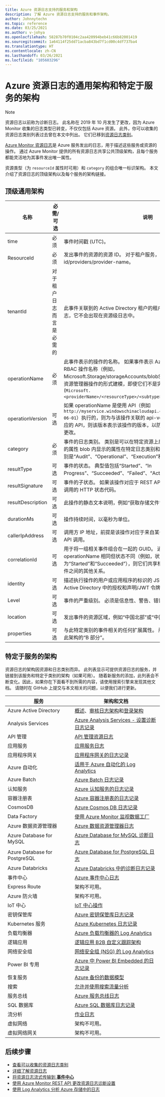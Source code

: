 ```yaml
---
title: Azure 资源日志支持的服务和架构
description: 了解 Azure 资源日志支持的服务和事件架构。
author: Johnnytechn
ms.topic: reference
ms.date: 03/25/2021
ms.author: v-johya
ms.openlocfilehash: 58287b70f0104c2aa420994beb41c66b82001419
ms.sourcegitcommit: 1a64114f25dd71acba843bd7f1cd00c4df737ba4
ms.translationtype: HT
ms.contentlocale: zh-CN
ms.lasthandoff: 03/26/2021
ms.locfileid: "105603296"
---
```

# <a name="common-and-service-specific-schema-for-azure-resource-logs"></a>Azure 资源日志的通用架构和特定于服务的架构

> [!NOTE]
> 资源日志以前称为诊断日志。 此名称在 2019 年 10 月发生了更改，因为 Azure Monitor 收集的日志类型已转变，不仅仅包括 Azure 资源。 此外，你可以收集的资源日志类别列表过去曾在本文中列出。 它们已移到[资源日志类别](resource-logs-categories.md)。 

[Azure Monitor 资源日志](../essentials/platform-logs-overview.md)是 Azure 服务发出的日志，用于描述这些服务或资源的操作。 通过 Azure Monitor 提供的所有资源日志共享公共顶级架构，且每个服务都能灵活地为其事件发出唯一属性。

资源类型（为 `resourceId` 属性时可用）和 `category` 的组合唯一标识架构。 本文介绍了资源日志的顶级架构以及每个服务的架构链接。


## <a name="top-level-common-schema"></a>顶级通用架构

| 名称 | 必需/可选 | 说明 |
|---|---|---|
| time | 必须 | 事件时间戳 (UTC)。 |
| ResourceId | 必须 | 发出事件的资源的资源 ID。 对于租户服务，其形式为 /tenants/tenant-id/providers/provider-name。 |
| tenantId | 对于租户日志而言是必需的 | 此事件关联到的 Active Directory 租户的租户 ID。 此属性仅用于租户级日志，它不会出现在资源级日志中。 |
| operationName | 必须 | 此事件表示的操作的名称。 如果事件表示 Azure RBAC 操作，则这是 Azure RBAC 操作名称（例如，Microsoft.Storage/storageAccounts/blobServices/blobs/Read）。 通常以资源管理器操作的形式建模，即使它们不是实际记录的资源管理器操作 (`Microsoft.<providerName>/<resourceType>/<subtype>/<Write/Read/Delete/Action>`) |
| operationVersion | 可选 | 如果 operationName 是使用 API（例如 `http://myservice.windowschinacloudapi.cn/object?api-version=2016-06-01`）执行的，则为与该操作关联的 api-version。 如果没有与此操作相对应的 API，则该版本表示该操作的版本，以防与操作相关联的属性在将来发生更改。 |
| category | 必须 | 事件的日志类别。 类别是可以在特定资源上启用或禁用日志的粒度。 在事件的属性 blob 内显示的属性在特定日志类别和资源类型中相同。 典型的日志类别是“Audit”、“Operational”、“Execution”和“Request”。 |
| resultType | 可选 | 事件的状态。 典型值包括“Started”、“In Progress”、“Succeeded”、“Failed”、“Active”和“Resolved”。 |
| resultSignature | 可选 | 事件的子状态。 如果该操作对应于 REST API 调用，则此字段为相应 REST 调用的 HTTP 状态代码。 |
| resultDescription | 可选 | 此操作的静态文本说明，例如“获取存储文件”。 |
| durationMs | 可选 | 操作持续时间，以毫秒为单位。 |
| callerIpAddress | 可选 | 调用方 IP 地址，前提是该操作对应于来自某个具有公开可用 IP 地址的实体的 API 调用。 |
| correlationId | 可选 | 用于将一组相关事件组合在一起的 GUID。 通常，如果两个事件的 operationName 相同但状态不同（例如，状态分别为“Started”和“Succeeded”），则它们共享相同的相关 ID。 这也可以代表事件之间的其他关系。 |
| identity | 可选 | 描述执行操作的用户或应用程序的标识的 JSON Blob。 通常，此字段包括 Active Directory 中的授权和声明/JWT 令牌。 |
| Level | 可选 | 事件的严重级别。 必须是信息性、警告、错误或严重。 |
| location | 可选 | 发出事件的资源区域，例如“中国北部”或“中国北部 2” |
| properties | 可选 | 与此特定类别的事件相关的任何扩展属性。 所有自定义/唯一属性都必须放入此架构的“B 部分”。 |
<!--Customized in MC-->

## <a name="service-specific-schemas"></a>特定于服务的架构

资源日志的架构因资源和日志类别而异。 此列表显示可提供资源日志的服务，并链接到该服务和特定于类别的架构（如果可用）。 随着新服务的添加，此列表会不断变化。因此，如果你在下面看不到所需的内容，请使用搜索引擎来发现其他文档。 请随时在 GitHub 上提交与本文相关的问题，以便我们进行更新。

| 服务 | 架构和文档 |
| --- | --- |
| Azure Active Directory | [概述](../../active-directory/reports-monitoring/concept-activity-logs-azure-monitor.md)、[审核日志架构](../../active-directory/reports-monitoring/reference-azure-monitor-audit-log-schema.md)和[登录架构](../../active-directory/reports-monitoring/reference-azure-monitor-sign-ins-log-schema.md) |
| Analysis Services | [Azure Analysis Services - 设置诊断日志记录](../../analysis-services/analysis-services-logging.md) |
| API 管理 | [API 管理资源日志](../../api-management/api-management-howto-use-azure-monitor.md#resource-logs) |
| 应用服务 | [应用服务日志](../../app-service/troubleshoot-diagnostic-logs.md)
| 应用程序网关 |[应用程序网关的日志记录](../../application-gateway/application-gateway-diagnostics.md) |
| Azure 自动化 |[适用于 Azure 自动化的 Log Analytics](../../automation/automation-manage-send-joblogs-log-analytics.md) |
| Azure Batch |[Azure Batch 日志记录](../../batch/batch-diagnostics.md) |
| 认知服务 | [Azure 认知服务的日志记录](../../cognitive-services/diagnostic-logging.md) |
| 容器注册表 | [Azure 容器注册表的日志记录](../../container-registry/container-registry-diagnostics-audit-logs.md) |
| CosmosDB | [Azure Cosmos DB 日志记录](../../cosmos-db/monitor-cosmos-db.md) |
| Data Factory | [使用 Azure Monitor 监视数据工厂](../../data-factory/monitor-using-azure-monitor.md) |
| Azure 数据资源管理器 | [Azure 数据资源管理器日志](/data-explorer/using-diagnostic-logs) |
| Azure Database for MySQL | [Azure Database for MySQL 诊断日志](../../mysql/concepts-server-logs.md#diagnostic-logs) |
| Azure Database for PostgreSQL | [Azure Database for PostgreSQL 日志](../../postgresql/concepts-server-logs.md#resource-logs) |
| Azure Databricks | [Azure Databricks 中的诊断日志记录](/databricks/administration-guide/account-settings/azure-diagnostic-logs) |
| 事件中心 |[Azure 事件中心日志](../../event-hubs/event-hubs-diagnostic-logs.md) |
| Express Route | 架构不可用。 |
| Azure 防火墙 | 架构不可用。 |
| IoT 中心 | [IoT 中心操作](../../iot-hub/monitor-iot-hub-reference.md#resource-logs) |
| 密钥保管库 |[Azure 密钥保管库日志记录](../../key-vault/general/logging.md) |
| Kubernetes 服务 |[Azure Kubernetes 日志记录](../../aks/view-control-plane-logs.md#log-event-schema) |
| 负载均衡器 |[Azure 负载均衡器的 Log Analytics](../../load-balancer/load-balancer-monitor-log.md) |
| 逻辑应用 |[逻辑应用 B2B 自定义跟踪架构](../../logic-apps/logic-apps-track-integration-account-custom-tracking-schema.md) |
| 网络安全组 |[网络安全组 (NSG) 的 Log Analytics](../../virtual-network/virtual-network-nsg-manage-log.md) |
| Power BI 专用 | [Azure 中 Power BI Embedded 的日志记录](https://docs.microsoft.com/power-bi/developer/azure-pbie-diag-logs) |
| 恢复服务 | [Azure 备份的数据模型](../../backup/backup-azure-reports-data-model.md)|
| 搜索 |[允许并使用搜索流量分析](../../search/search-traffic-analytics.md) |
| 服务总线 |[Azure 服务总线日志](../../service-bus-messaging/service-bus-diagnostic-logs.md) |
| SQL 数据库 | [Azure SQL 数据库日志记录](../../azure-sql/database/metrics-diagnostic-telemetry-logging-streaming-export-configure.md) |
| 流分析 |[作业日志](../../stream-analytics/stream-analytics-job-diagnostic-logs.md) |
| 虚拟网络 | 架构不可用。 |
| 虚拟网络网关 | 架构不可用。 |

<!--Customized in MC-->


## <a name="next-steps"></a>后续步骤

* [查看可以收集的资源日志类别](resource-logs-categories.md)
* [详细了解资源日志](../essentials/platform-logs-overview.md)
* [将资源日志流式传输到 **事件中心**](./resource-logs.md#send-to-azure-event-hubs)
* [使用 Azure Monitor REST API 更改资源日志诊断设置](https://docs.microsoft.com/rest/api/monitor/diagnosticsettings)
* [使用 Log Analytics 分析 Azure 存储中的日志](./resource-logs.md#send-to-log-analytics-workspace)

